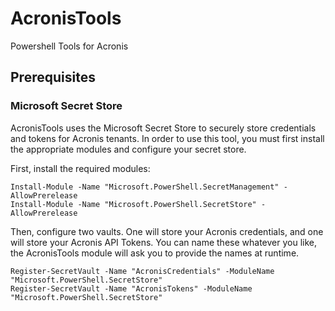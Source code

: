 # AcronisTools
Powershell Tools for Acronis

## Prerequisites

### Microsoft Secret Store
AcronisTools uses the Microsoft Secret Store to securely store credentials and tokens for Acronis tenants.  In order to use this tool, you must first install the appropriate modules and configure your secret store.

First, install the required modules:
```
Install-Module -Name "Microsoft.PowerShell.SecretManagement" -AllowPrerelease
Install-Module -Name "Microsoft.PowerShell.SecretStore" -AllowPrerelease
```

Then, configure two vaults.  One will store your Acronis credentials, and one will store your Acronis API Tokens. You can name these whatever you like, the AcronisTools module will ask you to provide the names at runtime.
```
Register-SecretVault -Name "AcronisCredentials" -ModuleName "Microsoft.PowerShell.SecretStore"
Register-SecretVault -Name "AcronisTokens" -ModuleName "Microsoft.PowerShell.SecretStore"
```
